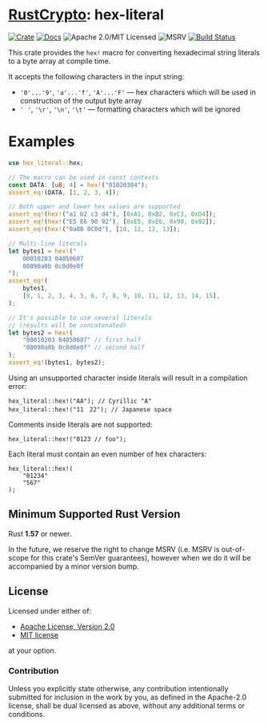 # [RustCrypto]: hex-literal

[![Crate][crate-image]][crate-link]
[![Docs][docs-image]][docs-link]
![Apache 2.0/MIT Licensed][license-image]
![MSRV][rustc-image]
[![Build Status][build-image]][build-link]

This crate provides the `hex!` macro for converting hexadecimal string literals to a byte array at compile time.

It accepts the following characters in the input string:

- `'0'...'9'`, `'a'...'f'`, `'A'...'F'` — hex characters which will be used in construction of the output byte array
- `' '`, `'\r'`, `'\n'`, `'\t'` — formatting characters which will be ignored

# Examples
```rust
use hex_literal::hex;

// The macro can be used in const contexts
const DATA: [u8; 4] = hex!("01020304");
assert_eq!(DATA, [1, 2, 3, 4]);

// Both upper and lower hex values are supported
assert_eq!(hex!("a1 b2 c3 d4"), [0xA1, 0xB2, 0xC3, 0xD4]);
assert_eq!(hex!("E5 E6 90 92"), [0xE5, 0xE6, 0x90, 0x92]);
assert_eq!(hex!("0a0B 0C0d"), [10, 11, 12, 13]);

// Multi-line literals
let bytes1 = hex!("
    00010203 04050607
    08090a0b 0c0d0e0f
");
assert_eq!(
    bytes1,
    [0, 1, 2, 3, 4, 5, 6, 7, 8, 9, 10, 11, 12, 13, 14, 15],
);

// It's possible to use several literals
// (results will be concatenated)
let bytes2 = hex!(
    "00010203 04050607" // first half
    "08090a0b 0c0d0e0f" // second half
);
assert_eq!(bytes1, bytes2);
```

Using an unsupported character inside literals will result in a compilation error:
```rust,compile_fail
hex_literal::hex!("АА"); // Cyrillic "А"
hex_literal::hex!("11　22"); // Japanese space
```

Сomments inside literals are not supported:
```rust,compile_fail
hex_literal::hex!("0123 // foo");
```

Each literal must contain an even number of hex characters:
```rust,compile_fail
hex_literal::hex!(
    "01234"
    "567"
);
```

## Minimum Supported Rust Version

Rust **1.57** or newer.

In the future, we reserve the right to change MSRV (i.e. MSRV is out-of-scope for this crate's SemVer guarantees), however when we do it will be accompanied by a minor version bump.

## License

Licensed under either of:

* [Apache License, Version 2.0](http://www.apache.org/licenses/LICENSE-2.0)
* [MIT license](http://opensource.org/licenses/MIT)

at your option.

### Contribution

Unless you explicitly state otherwise, any contribution intentionally submitted for inclusion in the work by you, as defined in the Apache-2.0 license, shall be dual licensed as above, without any additional terms or conditions.

[//]: # (badges)

[crate-image]: https://img.shields.io/crates/v/hex-literal.svg
[crate-link]: https://crates.io/crates/hex-literal
[docs-image]: https://docs.rs/hex-literal/badge.svg
[docs-link]: https://docs.rs/hex-literal/
[license-image]: https://img.shields.io/badge/license-Apache2.0/MIT-blue.svg
[rustc-image]: https://img.shields.io/badge/rustc-1.57+-blue.svg
[build-image]: https://github.com/RustCrypto/utils/actions/workflows/hex-literal.yml/badge.svg
[build-link]: https://github.com/RustCrypto/utils/actions/workflows/hex-literal.yml

[//]: # (general links)

[RustCrypto]: https://github.com/RustCrypto
